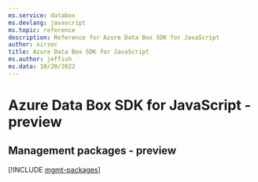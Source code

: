 ```yaml
---
ms.service: databox
ms.devlang: javascript
ms.topic: reference
description: Reference for Azure Data Box SDK for JavaScript
author: xirzec
title: Azure Data Box SDK for JavaScript
ms.author: jeffish
ms.data: 10/20/2022
---
```

# Azure Data Box SDK for JavaScript - preview

## Management packages - preview
[!INCLUDE [mgmt-packages](data-box-mgmt-index.md)]